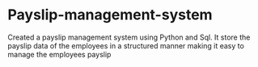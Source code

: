 # Payslip-management-system
Created a payslip management system using Python and Sql.
It store the payslip data of the employees in a structured manner
making it easy to manage the employees payslip
